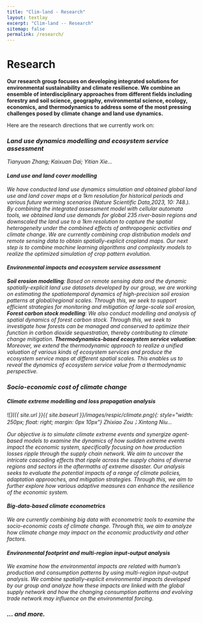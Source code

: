 ```yaml
---
title: "Clim-land - Research"
layout: textlay
excerpt: "Clim-land -- Research"
sitemap: false
permalink: /research/
---
```


# Research

**Our research group focuses on developing integrated solutions for environmental sustainability and climate resilience. We combine an ensemble of interdisciplinary approaches from different fields including forestry and soil science, geography, environmental science, ecology, economics, and thermodynamics to address some of the most pressing challenges posed by climate change and land use dynamics.**

Here are the research directions that we currently work on:

### <i>Land use dynamics modelling and ecosystem service assessment
Tianyuan Zhang; Kaixuan Dai; Yitian Xie...

#### Land use and land cover modelling

We have conducted land use dynamics simulation and obtained global land use and land cover maps at a 1km resolution for historical periods and various future warming scenarios (Nature Scientific Data,2023, 10: 748.). By combining the integrated assessment model with cellular automata tools, we obtained land use demands for global 235 river-basin regions and downscaled the land use to a 1km resolution to capture the spatial heterogeneity under the combined effects of anthropogenic activities and climate change.
We are currently combining crop distribution models and remote sensing data to obtain spatially-explicit cropland maps. Our next step is to combine machine learning algorithms and complexity models to realize the optimized simulation of crop pattern evolution.

#### Environmental impacts and ecosystem service assessment

**Soil erosion modelling**: Based on remote sensing data and the dynamic spatially-explicit land use datasets developed by our group, we are working on estimating the spatiotemporal dynamics of high-precision soil erosion patterns at global/regional scales. Through this, we seek to support efficient strategies for monitoring and mitigation of large-scale soil erosion, 
**Forest carbon stock modelling**: We also conduct modelling and analysis of spatial dynamics of forest carbon stock. Through this, we seek to investigate how forests can be managed and conserved to optimize their function in carbon dioxide sequestration, thereby contributing to climate change mitigation. 
**Thermodynamics-based ecosystem service valuation**: Moreover, we extend the thermodynamic approach to realize a unified valuation of various kinds of ecosystem services and produce the ecosystem service maps at different spatial scales. This enables us to reveal the dynamics of ecosystem service value from a thermodynamic perspective.

### <i>Socio-economic cost of climate change

#### <i>Climate extreme modelling and loss propagation analysis

![]({{ site.url }}{{ site.baseurl }}/images/respic/climate.png){: style="width: 250px; float: right; margin: 0px  10px"}
Zhixiao Zou；Xintong Niu...

Our objective is to simulate climate extreme events and synergize agent-based models to examine the dynamics of how sudden extreme events impact the economic system, specifically focusing on how production losses ripple through the supply chain network. We aim to uncover the intricate cascading effects that ripple across the supply chains of diverse regions and sectors in the aftermaths of extreme disaster. Our analysis seeks to evaluate the potential impacts of a range of climate policies, adaptation approaches, and mitigation strategies. Through this, we aim to further explore how various adaptive measures can enhance the resilience of the economic system.

#### Big-data-based climate econometrics

We are currently combining big data with econometric tools to examine the socio-economic costs of climate change. Through this, we aim to analyze how climate change may impact on the economic productivity and other factors.

#### Environmental footprint and multi-region input-output analysis

We examine how the environmental impacts are related with human’s production and consumption patterns by using multi-region input-output analysis. We combine spatially-explicit environmental impacts developed by our group and analyze how these impacts are linked with the global supply network and how the changing consumption patterns and evolving trade network may influence on the environmental forcing.

### ... and more.
